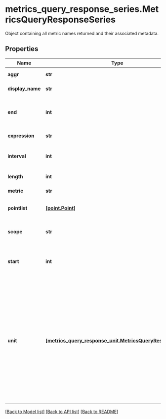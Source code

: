 # metrics_query_response_series.MetricsQueryResponseSeries

Object containing all metric names returned and their associated metadata.
## Properties
Name | Type | Description | Notes
------------ | ------------- | ------------- | -------------
**aggr** | **str** | Aggregation type. | [optional] [readonly] 
**display_name** | **str** | Display name of the metric. | [optional] [readonly] 
**end** | **int** | End of the time window, milliseconds since Unix epoch. | [optional] [readonly] 
**expression** | **str** | Metric expression. | [optional] [readonly] 
**interval** | **int** | Number of seconds between data samples. | [optional] [readonly] 
**length** | **int** | Number of data samples. | [optional] [readonly] 
**metric** | **str** | Metric name. | [optional] [readonly] 
**pointlist** | [**[point.Point]**](Point.md) | List of points of the time series. | [optional] [readonly] 
**scope** | **str** | Metric scope, comma separated list of tags. | [optional] [readonly] 
**start** | **int** | Start of the time window, milliseconds since Unix epoch. | [optional] [readonly] 
**unit** | [**[metrics_query_response_unit.MetricsQueryResponseUnit]**](MetricsQueryResponseUnit.md) | Detailed information about the metric unit. First element describes the \&quot;primary unit\&quot; (for example, &#x60;bytes&#x60; in &#x60;bytes per second&#x60;), second describes the \&quot;per unit\&quot; (for example, &#x60;second&#x60; in &#x60;bytes per second&#x60;). | [optional] [readonly] 

[[Back to Model list]](../README.md#documentation-for-models) [[Back to API list]](../README.md#documentation-for-api-endpoints) [[Back to README]](../README.md)


